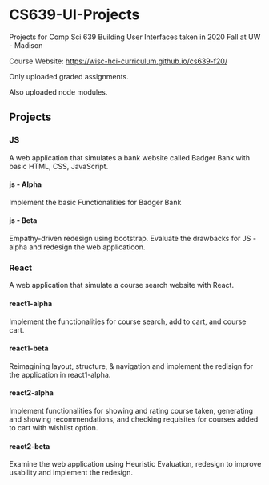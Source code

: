 # CS639-UI-Projects
Projects for Comp Sci 639 Building User Interfaces taken in 2020 Fall at UW - Madison

Course Website: https://wisc-hci-curriculum.github.io/cs639-f20/

Only uploaded graded assignments. 

Also uploaded node modules.



## Projects

### JS

A web application that simulates a bank website called Badger Bank with basic HTML, CSS, JavaScript. 

#### js - Alpha

Implement the basic Functionalities for Badger Bank

#### js - Beta

Empathy-driven redesign using bootstrap. Evaluate the drawbacks for JS - alpha and redesign the web applicatioon.

### React

A web application that simulate a course search website with React.

#### react1-alpha

Implement the functionalities for course search, add to cart, and course cart.

#### react1-beta

Reimagining layout, structure, & navigation and implement the redisign for the application in react1-alpha.

#### react2-alpha

Implement functionalities for showing and rating course taken, generating and showing recommendations, and checking requisites for courses added to cart with wishlist option.

#### react2-beta

Examine the web application using Heuristic Evaluation, redesign to improve usability and implement the redesign.

